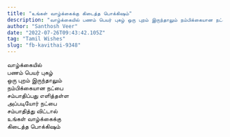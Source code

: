 ```yaml
---
title: "உங்கள் வாழ்க்கைக்கு கிடைத்த பொக்கிஷம்"
description: "வாழ்க்கையில் பணம் பெயர் புகழ் ஒரு புறம் இருந்தாலும் நம்பிக்கையான நட்பை சம்பாதிப்பது எளித்தள்ள அப்படியோர் நட்பை சம்பாதித்து விட்டால் உங்கள் வாழ்க்கைக்கு கிடைத்த பொக்கிஷம்."
author: "Santhosh Veer"
date: "2022-07-26T09:43:42.105Z"
tag: "Tamil Wishes"
slug: "fb-kavithai-9348"
---
```


வாழ்க்கையில்  
பணம் பெயர் புகழ்  
ஒரு புறம் இருந்தாலும்  
நம்பிக்கையான நட்பை  
சம்பாதிப்பது எளித்தள்ள  
அப்படியோர் நட்பை  
சம்பாதித்து விட்டால்  
உங்கள் வாழ்க்கைக்கு  
கிடைத்த பொக்கிஷம்
